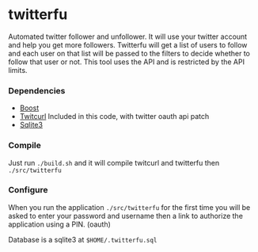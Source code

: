 # twitterfu
Automated twitter follower and unfollower. It will use your twitter account and help you get more followers. Twitterfu will get a list of users to follow and each user on that list will be passed to the filters to decide whether to follow that user or not. This tool uses the API and is restricted by the API limits.

### Dependencies
- [Boost](http://boost.org)
- [Twitcurl](http://code.google.com/p/twitcurl/) 
 Included in this code, with twitter oauth api patch
- [Sqlite3](http://sqlite.org)

### Compile
Just run `./build.sh` and it will compile twitcurl and twitterfu then `./src/twitterfu`

### Configure
When you run the application `./src/twitterfu` for the first time you will be asked to enter
your password and username then a link to authorize the application using a PIN. (oauth)

Database is a sqlite3 at `$HOME/.twitterfu.sql`
